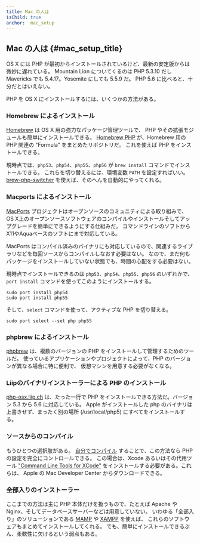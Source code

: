 ```yaml
---
title: Mac の人は
isChild: true
anchor:  mac_setup
---
```


## Mac の人は  {#mac_setup_title}

OS X には PHP が最初からインストールされているけど、最新の安定版からは微妙に遅れている。
Mountain Lion についてくるのは PHP 5.3.10 だし Mavericks でも 5.4.17。Yosemite にしても 5.5.9 だ。
PHP 5.6 に比べると、十分だとはいえない。

PHP を OS X にインストールするには、いくつかの方法がある。

### Homebrew によるインストール

[Homebrew] は OS X 用の強力なパッケージ管理ツールで、
PHP やその拡張モジュールも簡単にインストールできる。
[Homebrew PHP] が、Homebrew 用の PHP 関連の "Formula" をまとめたリポジトリだ。
これを使えば PHP をインストールできる。

現時点では、`php53`、`php54`、`php55`、`php56` が `brew install` コマンドでインストールできる。
これらを切り替えるには、環境変数 `PATH` を設定すればいい。
[brew-php-switcher][brew-php-switcher] を使えば、そのへんを自動的にやってくれる。

### Macports によるインストール

[MacPorts] プロジェクトはオープンソースのコミュニティによる取り組みで、
OS X上のオープンソースソフトウェアのコンパイルやインストールそしてアップグレードを簡単にできるようにする仕組みだ。
コマンドラインのソフトからX11やAquaベースのソフトにまで対応している。

MacPorts はコンパイル済みのバイナリにも対応しているので、関連するライブラリなどを毎回ソースからコンパイルしなおす必要はない。
なので、まだ何もパッケージをインストールしていない状態でも、時間の心配をする必要はない。

現時点でインストールできるのは `php53`、`php54`、`php55`、`php56` のいずれかで、`port install` コマンドを使ってこのようにインストールする。

    sudo port install php54
    sudo port install php55

そして、`select` コマンドを使って、アクティブな PHP を切り替える。

    sudo port select --set php php55

### phpbrew によるインストール

[phpbrew] は、複数のバージョンの PHP をインストールして管理するためのツールだ。
使っているアプリケーションやプロジェクトによって、PHP のバージョンが異なる場合に特に便利で、
仮想マシンを用意する必要がなくなる。

### Liipのバイナリインストーラーによる PHP のインストール
[php-osx.liip.ch] は、たった一行で PHP をインストールできる方法だ。バージョン 5.3 から 5.6 に対応している。
Apple がインストールした php のバイナリは上書きせず、まったく別の場所 (/usr/local/php5) にすべてをインストールする。

### ソースからのコンパイル

もうひとつの選択肢がある。 [自分でコンパイル][mac-compile]
することで、この方法なら PHP の設定を完全にコントロールできる。
この場合は、Xcode あるいはその代用ツール ["Command Line Tools for XCode"]
をインストールする必要がある。これらは、 Apple の Mac Developer Center からダウンロードできる。

### 全部入りのインストーラー

ここまでの方法は主に PHP 本体だけを扱うもので、たとえば Apache や Nginx、そしてデータベースサーバーなどは用意していない。
いわゆる「全部入り」のソリューションである [MAMP][mamp-downloads] や [XAMPP][xampp] を使えば、
これらのソフトウェアもまとめてインストールしてくれる。
でも、簡単にインストールできるぶん、柔軟性に欠けるという弱点もある。

[Homebrew]: http://brew.sh/
[Homebrew PHP]: https://github.com/Homebrew/homebrew-php#installation
[MacPorts]: https://www.macports.org/install.php
[phpbrew]: https://github.com/phpbrew/phpbrew
[php-osx.liip.ch]: http://php-osx.liip.ch/
[mac-compile]: http://php.net/install.macosx.compile
[xcode-gcc-substitution]: https://github.com/kennethreitz/osx-gcc-installer
["Command Line Tools for XCode"]: https://developer.apple.com/downloads
[mamp-downloads]: http://www.mamp.info/en/downloads/
[xampp]: http://www.apachefriends.org/jp/xampp.html
[brew-php-switcher]: https://github.com/philcook/brew-php-switcher
